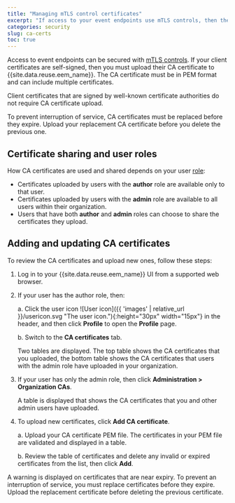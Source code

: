 ```yaml
---
title: "Managing mTLS control certificates"
excerpt: "If access to your event endpoints use mTLS controls, then the CA certificates for your clients must be uploaded to Event Endpoint Manager."
categories: security
slug: ca-certs
toc: true
---
```


Access to event endpoints can be secured with [mTLS controls](../../describe/option-controls#mtls). If your client certificates are self-signed, then you must upload their CA certificate to {{site.data.reuse.eem_name}}. The CA certificate must be in PEM format and can include multiple certificates. 

Client certificates that are signed by well-known certificate authorities do not require CA certificate upload.

To prevent interruption of service, CA certificates must be replaced before they expire. Upload your replacement CA certificate before you delete the previous one.

## Certificate sharing and user roles

How CA certificates are used and shared depends on your user [role](../user-roles):

- Certificates uploaded by users with the **author** role are available only to that user.
- Certificates uploaded by users with the **admin** role are available to all users within their organization.
- Users that have both **author** and **admin** roles can choose to share the certificates they upload.

## Adding and updating CA certificates

To review the CA certificates and upload new ones, follow these steps:

1. Log in to your {{site.data.reuse.eem_name}} UI from a supported web browser.
2. If your user has the author role, then:

   a. Click the user icon ![User icon]({{ 'images' | relative_url }}/usericon.svg "The user icon."){:height="30px" width="15px"} in the header, and then click **Profile** to open the **Profile** page.

   b. Switch to the **CA certificates** tab.
   
   Two tables are displayed. The top table shows the CA certificates that you uploaded, the bottom table shows the CA certificates that users with the admin role have uploaded in your organization. 
3. If your user has only the admin role, then click **Administration > Organization CAs**.

   A table is displayed that shows the CA certificates that you and other admin users have uploaded.
4. To upload new certificates, click **Add CA certificate**.

   a. Upload your CA certificate PEM file. The certificates in your PEM file are validated and displayed in a table.
   
   b. Review the table of certificates and delete any invalid or expired certificates from the list, then click **Add**.

 A warning is displayed on certificates that are near expiry. To prevent an interruption of service, you must replace certificates before they expire. Upload the replacement certificate before deleting the previous certificate.


